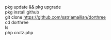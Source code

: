 pkg update && pkg upgrade <br>
pkg install github  <br>
git clone https://github.com/satriamailian/dorthree  <br>
cd dorthree  <br>
ls <br>
php crotz.php <br>



